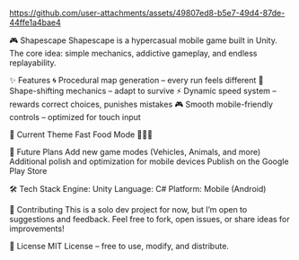 https://github.com/user-attachments/assets/49807ed8-b5e7-49d4-87de-44ffe1a4bae4

🎮 Shapescape
Shapescape is a hypercasual mobile game built in Unity.
The core idea: simple mechanics, addictive gameplay, and endless replayability.

✨ Features
🌀 Procedural map generation – every run feels different
🔺 Shape-shifting mechanics – adapt to survive
⚡ Dynamic speed system – rewards correct choices, punishes mistakes
🎮 Smooth mobile-friendly controls – optimized for touch input

📌 Current Theme
Fast Food Mode 🍕🍩🍔

🚀 Future Plans
Add new game modes (Vehicles, Animals, and more)
Additional polish and optimization for mobile devices
Publish on the Google Play Store

🛠️ Tech Stack
Engine: Unity
Language: C#
Platform: Mobile (Android)

🤝 Contributing
This is a solo dev project for now, but I’m open to suggestions and feedback.
Feel free to fork, open issues, or share ideas for improvements!

📜 License
MIT License – free to use, modify, and distribute.  
